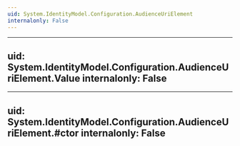 ```yaml
---
uid: System.IdentityModel.Configuration.AudienceUriElement
internalonly: False
---
```


---
uid: System.IdentityModel.Configuration.AudienceUriElement.Value
internalonly: False
---

---
uid: System.IdentityModel.Configuration.AudienceUriElement.#ctor
internalonly: False
---
